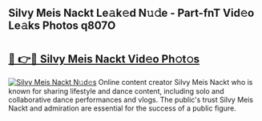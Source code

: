## Silvy Meis Nackt Le𝚊k𝚎d N𝚞𝚍e - Part-fnT Vid𝚎o Le𝚊ks Photos q807O

# <h2><a href="http://fb75pgr.evod.top/?m=Silvy+Meis+Nackt">🔗 👉🔴 Silvy Meis Nackt Vid𝚎o Ph𝚘t𝚘s</a></h2>

[![Silvy Meis Nackt N𝚞d𝚎s](https://i.imgur.com/8V9OHl7.gif)](http://fb75pgr.evod.top/?m=Silvy+Meis+Nackt)
Online content creator Silvy Meis Nackt who is known for sharing lifestyle and dance content, including solo and collaborative dance performances and vlogs. The public's trust Silvy Meis Nackt and admiration are essential for the success of a public figure. 
